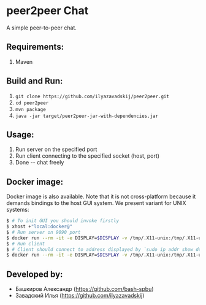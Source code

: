 ﻿# peer2peer Chat
A simple peer-to-peer chat.

## Requirements:
1. Maven

## Build and Run: 
1. `git clone https://github.com/ilyazavadskij/peer2peer.git`
2. `cd peer2peer`
3. `mvn package`
4. `java -jar target/peer2peer-jar-with-dependencies.jar`

## Usage:
1. Run server on the specified port
2. Run client connecting to the specified socket (host, port)
3. Done -- chat freely

## Docker image:

Docker image is also available. Note that it is not cross-platform because it demands bindings to the host GUI system. We present variant for UNIX systems:

```bash
$ # To init GUI you should invoke firstly
$ xhost +"local:docker@"
$ # Run server on 9090 port
$ docker run --rm -it -e DISPLAY=$DISPLAY -v /tmp/.X11-unix:/tmp/.X11-unix -p 9090:9090 bashspbu/bz_chat:latest
$ # Run client
$ # Client should connect to address displayed by `sudo ip addr show docker0` (usually it is 172.17.0.1) and 9090 port
$ docker run --rm -it -e DISPLAY=$DISPLAY -v /tmp/.X11-unix:/tmp/.X11-unix              bashspbu/bz_chat:latest
```

## Developed by:
- Башкиров Александр (https://github.com/bash-spbu)
- Завадский Илья (https://github.com/ilyazavadskij)
